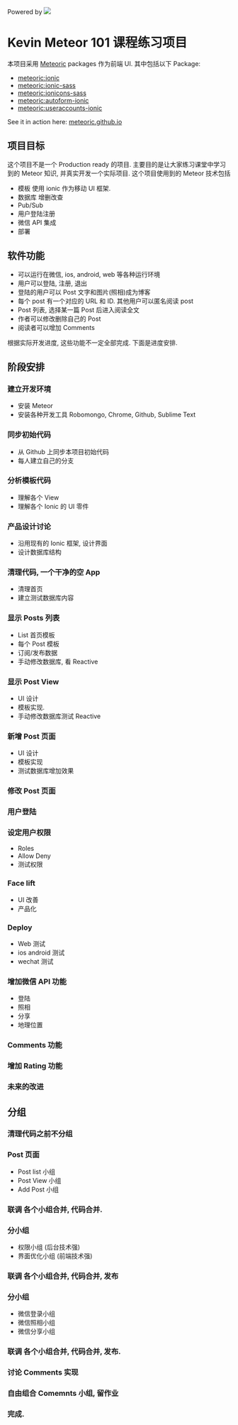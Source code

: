  Powered by 
 ![](http://f.cl.ly/items/391y4708420P0H001k1G/meteoric.png)

# Kevin Meteor 101 课程练习项目

本项目采用 [Meteoric](https://github.com/meteoric) packages 作为前端 UI. 其中包括以下 Package:

- [meteoric:ionic](https://github.com/meteoric/meteor-ionic)
- [meteoric:ionic-sass](https://github.com/meteoric/ionic-sass)
- [meteoric:ionicons-sass](https://github.com/meteoric/ionicons-sass)
- [meteoric:autoform-ionic](https://github.com/meteoric/autoform-ionic)
- [meteoric:useraccounts-ionic](https://github.com/meteoric/useraccounts-ionic)

See it in action here: [meteoric.github.io](http://meteoric.github.io)

## 项目目标
这个项目不是一个 Production ready 的项目. 主要目的是让大家练习课堂中学习到的 Meteor 知识, 并真实开发一个实际项目. 
这个项目使用到的 Meteor 技术包括
- 模板 使用 ionic 作为移动 UI 框架.
- 数据库 增删改查
- Pub/Sub
- 用户登陆注册
- 微信 API 集成
- 部署

## 软件功能
- 可以运行在微信, ios, android, web 等各种运行环境
- 用户可以登陆, 注册, 退出
- 登陆的用户可以 Post 文字和图片(照相)成为博客
- 每个 post 有一个对应的 URL 和 ID. 其他用户可以匿名阅读 post
- Post 列表, 选择某一篇 Post 后进入阅读全文
- 作者可以修改删除自己的 Post
- 阅读者可以增加 Comments

根据实际开发进度, 这些功能不一定全部完成. 下面是进度安排.

## 阶段安排
### 建立开发环境
- 安装 Meteor
- 安装各种开发工具 Robomongo, Chrome, Github, Sublime Text
### 同步初始代码
- 从 Github 上同步本项目初始代码
- 每人建立自己的分支
### 分析模板代码
- 理解各个 View
- 理解各个 Ionic 的 UI 零件
### 产品设计讨论
- 沿用现有的 Ionic 框架, 设计界面
- 设计数据库结构
### 清理代码, 一个干净的空 App
- 清理首页
- 建立测试数据库内容
### 显示 Posts 列表
- List 首页模板
- 每个 Post 模板
- 订阅/发布数据
- 手动修改数据库, 看 Reactive
### 显示 Post View
- UI 设计
- 模板实现.
- 手动修改数据库测试 Reactive
### 新增 Post 页面
- UI 设计
- 模板实现
- 测试数据库增加效果
### 修改 Post 页面
### 用户登陆
### 设定用户权限
- Roles
- Allow Deny
- 测试权限
###  Face lift
- UI 改善
- 产品化
### Deploy
- Web 测试
- ios android 测试
- wechat 测试
### 增加微信 API 功能
- 登陆
- 照相
- 分享
- 地理位置
### Comments 功能
### 增加 Rating 功能
### 未来的改进
## 分组
### 清理代码之前不分组
### Post 页面
- Post list 小组
- Post View 小组
- Add Post 小组
### 联调 各个小组合并, 代码合并.
### 分小组
- 权限小组  (后台技术强)
- 界面优化小组  (前端技术强)
### 联调 各个小组合并, 代码合并, 发布
### 分小组
- 微信登录小组
- 微信照相小组
- 微信分享小组
### 联调 各个小组合并, 代码合并, 发布.
### 讨论 Comments 实现
### 自由组合 Comemnts 小组, 留作业
### 完成.

